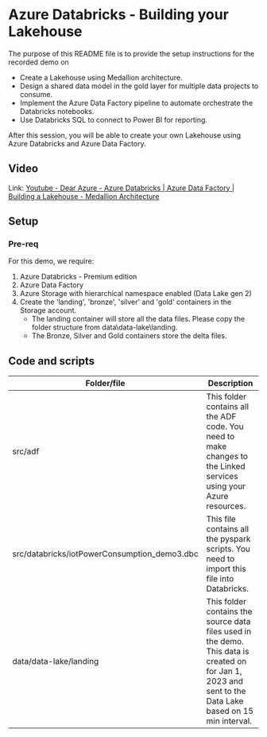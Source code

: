 # Azure Databricks - Building your Lakehouse
The purpose of this README file is to provide the setup instructions for the recorded demo on

   * Create a Lakehouse using Medallion architecture.
   * Design a shared data model in the gold layer for multiple data projects to consume.
   * Implement the Azure Data Factory pipeline to automate orchestrate the Databricks notebooks.
   * Use Databricks SQL to connect to Power BI for reporting.

After this session, you will be able to create your own Lakehouse using Azure Databricks and Azure Data Factory.

## Video
Link: [Youtube - Dear Azure - Azure Databricks | Azure Data Factory | Building a Lakehouse - Medallion Architecture](https://youtu.be/_zKHLjDfXes) 

## Setup
### Pre-req
For this demo, we require: 
1. Azure Databricks - Premium edition
1. Azure Data Factory
1. Azure Storage with hierarchical namespace enabled (Data Lake gen 2)
1. Create the 'landing', 'bronze', 'silver' and 'gold' containers in the Storage account.
    - The landing container will store all the data files. Please copy the folder structure from data\data-lake\landing\.
    - The Bronze, Silver and Gold containers store the delta files. 

## Code and scripts
| Folder/file | Description |
| --- | --- |
| src/adf | This folder contains all the ADF code. You need to make changes to the Linked services using your Azure resources. | 
| src/databricks/iotPowerConsumption_demo3.dbc | This file contains all the pyspark scripts. You need to import this file into Databricks. |
| data/data-lake/landing | This folder contains the source data files used in the demo. This data is created on for Jan 1, 2023 and sent to the Data Lake based on 15 min interval. |
